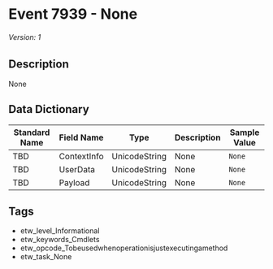 # Event 7939 - None
###### Version: 1

## Description
None

## Data Dictionary
|Standard Name|Field Name|Type|Description|Sample Value|
|---|---|---|---|---|
|TBD|ContextInfo|UnicodeString|None|`None`|
|TBD|UserData|UnicodeString|None|`None`|
|TBD|Payload|UnicodeString|None|`None`|

## Tags
* etw_level_Informational
* etw_keywords_Cmdlets
* etw_opcode_Tobeusedwhenoperationisjustexecutingamethod
* etw_task_None
